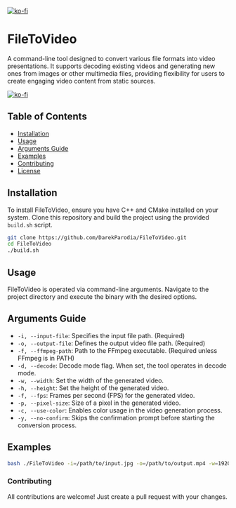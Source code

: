 [![ko-fi](https://ko-fi.com/img/githubbutton_sm.svg)](https://ko-fi.com/E1E8P5UQA)

# FileToVideo

A command-line tool designed to convert various file formats into video presentations. It supports decoding existing videos and generating new ones from images or other multimedia files, providing flexibility for users to create engaging video content from static sources.

[![ko-fi](https://ko-fi.com/img/githubbutton_sm.svg)](https://ko-fi.com/E1E8P5UQA)

## Table of Contents

- [Installation](#installation)
- [Usage](#usage)
- [Arguments Guide](#arguments-guide)
- [Examples](#examples)
- [Contributing](#contributing)
- [License](#license)

## Installation

To install FileToVideo, ensure you have C++ and CMake installed on your system. Clone this repository and build the project using the provided `build.sh` script.

```bash
git clone https://github.com/DarekParodia/FileToVideo.git
cd FileToVideo
./build.sh
```

## Usage

FileToVideo is operated via command-line arguments. Navigate to the project directory and execute the binary with the desired options.

## Arguments Guide

- `-i, --input-file`: Specifies the input file path. (Required)
- `-o, --output-file`: Defines the output video file path. (Required)
- `-f, --ffmpeg-path`: Path to the FFmpeg executable. (Required unless FFmpeg is in PATH)
- `-d, --decode`: Decode mode flag. When set, the tool operates in decode mode.
- `-w, --width`: Set the width of the generated video.
- `-h, --height`: Set the height of the generated video.
- `-f, --fps`: Frames per second (FPS) for the generated video.
- `-p, --pixel-size`: Size of a pixel in the generated video.
- `-c, --use-color`: Enables color usage in the video generation process.
- `-y, --no-confirm`: Skips the confirmation prompt before starting the conversion process.

## Examples

```bash
bash ./FileToVideo -i=/path/to/input.jpg -o=/path/to/output.mp4 -w=1920 -h=1080 -f=30
```

### Contributing

All contributions are welcome! Just create a pull request with your changes.
